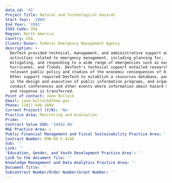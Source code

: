 ```yaml
---
data_id: '41'
Project Title: Natural and Technological Hazards
Start Year: '1989'
End Year: '1991'
ISO3 Code: USA
Region: North America
Country: USA
Client/ Donor: Federal Emergency Management Agency
description: >-
  DevTech provided technical, management, and administrative support on
  activities related to emergency management, including planning for,
  mitigating, and responding to a wide range of emergencies such as earthquakes,
  hurricanes, and floods. DevTech's technical support entailed research into
  relevant public policy and studies of the economic consequences of disasters.
  Other support required DevTech to establish a resources database, participate
  in the design and execution of public information programs, and organize and
  conduct conferences and other events where information about hazard mitigation
  and response is transferred.
Point of contact: Jane Bullock
Email: jane.bullock@fema.gov
Phone: (202) 646-2800
Current Project? (Y/N): 'No'
Practice Area: Monitoring and Evaluation
Prime: ''
Contract Value USD: '24492.00'
M&E Practice Area: x
Public Financial Management and Fiscal Sustainability Practice Area: ''
Contract Number: EMW-89-C-4246
Sub: ''
Link: ''
'Education, Gender, and Youth Development Practice Area': ''
Link to the document file: ''
Knowledge Management and Data Analytics Practice Area: ''
Document Title: ''
Subcontract Number/Order Number/Grant Number: ''
---
```

